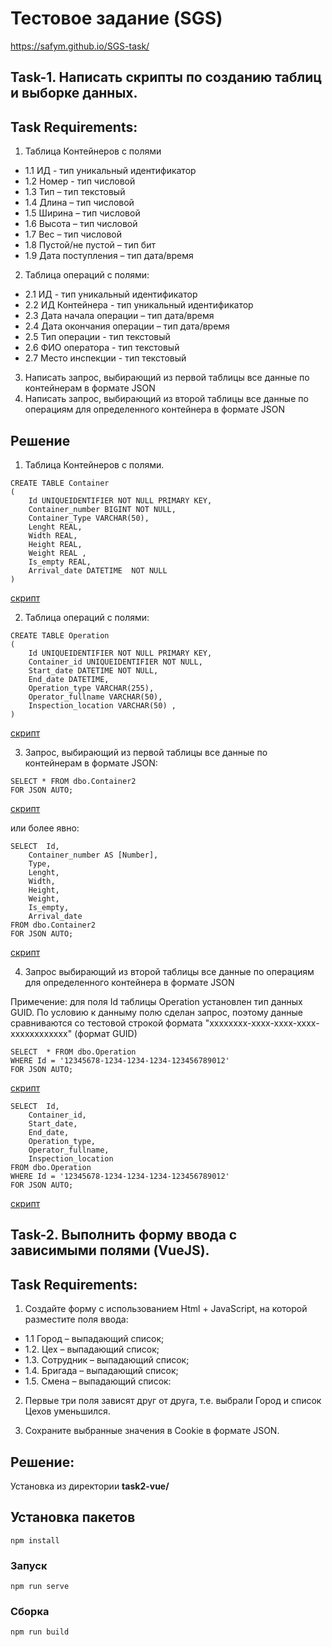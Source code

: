 #  Тестовое задание (SGS)

https://safym.github.io/SGS-task/

## Task-1. Написать скрипты  по созданию таблиц и выборке данных.

## Task Requirements:

1. Таблица Контейнеров с полями 

+ 1.1 ИД - тип уникальный идентификатор
+ 1.2 Номер - тип числовой
+ 1.3 Тип – тип текстовый
+ 1.4 Длина – тип числовой               
+ 1.5 Ширина – тип числовой
+ 1.6 Высота – тип числовой
+ 1.7 Вес – тип числовой
+ 1.8 Пустой/не пустой – тип бит
+ 1.9 Дата поступления – тип дата/время

2. Таблица операций с полями:
+ 2.1 ИД - тип уникальный идентификатор
+ 2.2 ИД Контейнера - тип уникальный идентификатор
+ 2.3 Дата начала операции – тип дата/время
+ 2.4 Дата окончания операции – тип дата/время
+ 2.5 Тип операции - тип текстовый
+ 2.6 ФИО оператора - тип текстовый
+ 2.7 Место инспекции - тип текстовый

3. Написать запрос, выбирающий из первой таблицы все данные по контейнерам в формате JSON
4. Написать запрос, выбирающий из второй таблицы все данные по операциям для определенного контейнера в формате JSON

## Решение

1. Таблица Контейнеров с полями.
```
CREATE TABLE Container
(
	Id UNIQUEIDENTIFIER NOT NULL PRIMARY KEY,
	Container_number BIGINT NOT NULL,
	Container_Type VARCHAR(50),
	Lenght REAL,
	Width REAL,
	Height REAL,
	Weight REAL ,
	Is_empty REAL,
	Arrival_date DATETIME  NOT NULL
)
```
[скрипт](task1-sql/1-1.sql)

2. Таблица операций с полями:
```
CREATE TABLE Operation
(
	Id UNIQUEIDENTIFIER NOT NULL PRIMARY KEY,
	Container_id UNIQUEIDENTIFIER NOT NULL,
	Start_date DATETIME NOT NULL,
	End_date DATETIME,
	Operation_type VARCHAR(255),
	Operator_fullname VARCHAR(50),
	Inspection_location VARCHAR(50) ,
)
```
[скрипт](task1-sql/1-2.sql)

3. Запрос, выбирающий из первой таблицы все данные по контейнерам в формате JSON:
```
SELECT * FROM dbo.Container2
FOR JSON AUTO;
```
[скрипт](task1-sql/1-3-1.sql)

или более явно: 

```
SELECT  Id,
	Container_number AS [Number],
	Type,
	Lenght,
	Width,
	Height,
	Weight,
	Is_empty,
	Arrival_date
FROM dbo.Container2
FOR JSON AUTO;
```
[скрипт](task1-sql/1-3-2.sql)

4. Запрос выбирающий из второй таблицы все данные по операциям для определенного контейнера в формате JSON

Примечение: для поля Id таблицы Operation установлен тип данных GUID. По условию к данныму полю сделан запрос, поэтому данные сравниваются со тестовой строкой формата "xxxxxxxx-xxxx-xxxx-xxxx-xxxxxxxxxxxx" (формат GUID)

```
SELECT  * FROM dbo.Operation
WHERE Id = '12345678-1234-1234-1234-123456789012'
FOR JSON AUTO;
```
[скрипт](task1-sql/1-4-1.sql)

```
SELECT  Id,
	Container_id,
	Start_date,
	End_date,
	Operation_type,
	Operator_fullname,
	Inspection_location
FROM dbo.Operation
WHERE Id = '12345678-1234-1234-1234-123456789012'
FOR JSON AUTO;
```
[скрипт](task1-sql/1-4-2.sql)


## Task-2. Выполнить форму ввода с зависимыми полями (VueJS).

## Task Requirements:

1. Создайте форму с использованием Html + JavaScript, на которой разместите поля ввода:
+ 1.1 Город – выпадающий список;
+ 1.2.  Цех – выпадающий список;
+ 1.3. Сотрудник – выпадающий список;
+ 1.4. Бригада – выпадающий список;
+ 1.5. Смена – выпадающий список:

2. Первые три поля зависят друг от друга, т.е. выбрали Город и список Цехов уменьшился.

3. Сохраните выбранные значения в Cookie в формате JSON.

## Решение:

Установка из директории **task2-vue/**

## Установка пакетов

```
npm install
```
### Запуск
```
npm run serve
```
### Сборка
```
npm run build
